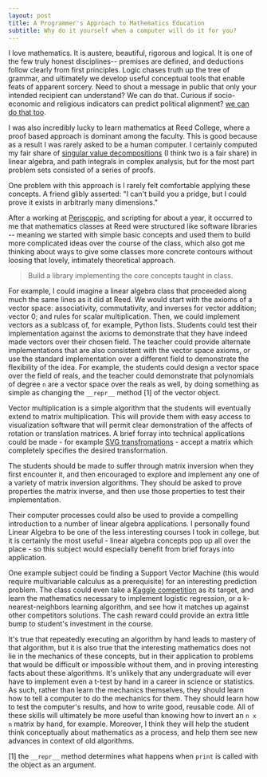 ```yaml
--- 
layout: post 
title: A Programmer's Approach to Mathematics Education 
subtitle: Why do it yourself when a computer will do it for you?
---
```



I love mathematics. It is austere, beautiful, rigorous and logical. It is one
of the few truly honest disciplines-- premises are defined, and deductions
follow clearly from first principles. Logic chases truth up the tree of
grammar, and ultimately we develop useful conceptual tools that enable feats of
apparent sorcery. Need to shout a message in public that only your intended
recipient can understand? We can do that. Curious if socio-economic and
religious indicators can predict political alignment? [we can do that
too](http://scott.fortmann-roe.com/docs/BiasVariance.html). 

I was also incredibly lucky to learn mathematics at Reed College, where a proof
based approach is dominant among the faculty. This is good because as a result
I was rarely asked to be a human computer. I certainly computed my fair share
of [singular value
decompositions](http://www.miislita.com/information-retrieval-tutorial/singular-value-decomposition-fast-track-tutorial.pdf)
(I think two is a fair share) in linear algebra, and path integrals in complex
analysis, but for the most part problem sets consisted of a series of proofs.

One problem with this approach is I rarely felt comfortable applying these
concepts. A friend glibly asserted: "I can't build you a pridge, but I could 
prove it exists in arbitrarly many dimensions."

After a working at [Periscopic](www.periscopic.com), and scripting for about a
year, it occurred to me that mathematics classes at Reed were structured like
software libraries -- meaning we started with simple basic concepts and used
them to build more complicated ideas over the course of the class, which also
got me thinking about ways to give some classes more concrete contours
without loosing that lovely, intimately theoretical approach.

> Build a library implementing the core concepts taught in class.

For example, I could imagine a linear algebra class that proceeded along much
the same lines as it did at Reed. We would start with the axioms of
a vector space: associativity, commutativity, and inverses for vector addition;
vector 0; and rules for scalar multiplication. Then, we could implement vectors
as a sublcass of, for example, Python lists. Students could test their
implementation against the axioms to demonstrate that they have indeed made
vectors over their chosen field. The teacher could provide alternate
implementations that are also consistent with the vector space axioms, or use the
standard implementation over a different field to demonstrate the flexibility
of the idea. For example, the students could design a vector space over the
field of reals, and the teacher could demonstrate that polynomials of degree
`n` are a vector space over the reals as well, by doing something as simple as
changing the `__repr__` method \[1\]  of the vector object.


Vector multiplication is a simple algorithm that the students will eventually
extend to matrix multiplication. This will provide them with easy access to
visualization software that will permit clear demonstration of the affects of
rotation or translation matrices. A brief forray into technical applications
could be made - for example [SVG
transfromations](http://www.w3.org/TR/SVG/coords.html#TransformAttribute) -
accept a matrix which completely specifies the desired transformation. 


The students should be made to suffer through matrix inversion when they first
encounter it, and then encouraged to explore and implement any one of a variety
of matrix inversion algorithms. They should be asked to prove properties the
matrix inverse, and then use those properties to test their implementation.


Their computer processes could also be used to provide a compelling introduction
to a number of linear algebra applications. I personally found Linear Algebra
to be one of the less interesting courses I took in college, but it is
certainly the most useful - linear algebra concepts pop up all over the place -
so this subject would especially benefit from brief forays into application.

One example subject could be finding a Support Vector Machine (this would
require multivariable calculus as a prerequisite) for an interesting prediction problem.
The class could even take a [Kaggle
competition](http://www.kaggle.com/competitions) as its target, and learn the
mathematics necessary to implement logistic regression, or a
k-nearest-neighbors learning algorithm, and see how it matches up against other
competitors solutions. The cash reward could provide an extra little bump to
student's investment in the course.

It's true that repeatedly executing an algorithm by hand leads to mastery of
that algorithm, but it is also true that the interesting mathematics does not
lie in the mechanics of these concepts, but in their application to problems
that would be difficult or impossible without them, and in proving interesting
facts about these algorithms. It's unlikely that any undergraduate will ever
have to implement even a t-test by hand in a career in science or statistics.
As such, rather than learn the mechanics themselves, they should learn how to
tell a computer to do the mechanics for them. They should learn how to test the
computer's results, and how to write good, reusable code. All of these skills
will ultimately be more useful than knowing how to invert an `n x n` matrix by
hand, for example. Moreover, I think they will help the student think
conceptually about mathematics as a process, and help them see new advances in
context of old algorithms.

\[1\] the `__repr__` method determines what happens when `print` is called with
the object as an argument.
